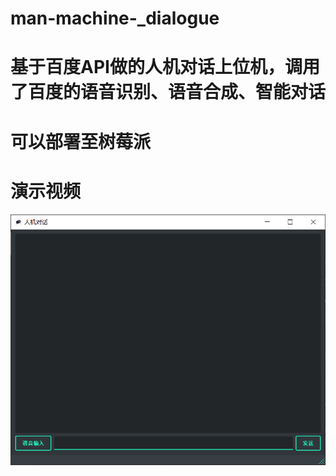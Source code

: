 # man-machine-_dialogue
# 基于百度API做的人机对话上位机，调用了百度的语音识别、语音合成、智能对话
# 可以部署至树莓派
# 演示视频

[![image](https://github.com/karlmaji/man-machine-_dialogue/blob/master/show.png)](https://user-images.githubusercontent.com/98312782/198293839-3072e598-e9e6-4fea-a1b3-3050dff4aba2.mp4)


